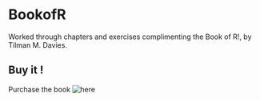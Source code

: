 # BookofR
Worked through chapters and exercises complimenting the Book of R!, by Tilman M. Davies. 

## Buy it !
Purchase the book ![here](https://www.amazon.com/Book-First-Course-Programming-Statistics-ebook/dp/B01J92NR22)
